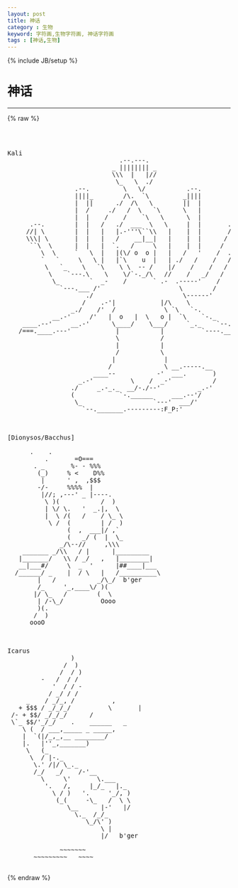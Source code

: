 ```yaml
---
layout: post
title: 神话
category : 生物
keyword: 字符画,生物字符画, 神话字符画
tags : [神话,生物]
---
```

{% include JB/setup %}
# 神话
---
{% raw %}
<pre>



Kali
                              .--.---.
                            _ |||||||| _
                            \\\  |   |//
                             \_   \  ./
                  .--.         \   \/           .--.
                  ||||_        /\.  `\         _||||
                  |  ||      ./  /\   \        ||  |
                  |  /     ./   /  \   `\      \   |
                  |  |    /    /    `\   \      \  |
      .--.        |  |   /   ./  ___  \   \     |  |       .--.
     //| \        |  |   |   |.-&#039;&#039;&#039;\``\\   |    |  |       / |\\
     \\\| \       |  |   |   /    __|__|   |    |  |      /  ///
      ``\  \      |  |   |  `.   /     \   |    |  |     /  /&#039;&#039;
         \  \     `   \  |   |(\/ o  o |   |   /   &#039;    /  .&#039;
         `   `     \   \ |   |`\    u  |   | ./   /    /   /
          \   `_    \   `\    \ \  -- /    |/    /    /   /
           \    `---.\    \    \/`-._/\   //    /   _/   /
            \_        `  _-    /       ` .-  .-----&#039;    /
              `---.___ /&#039;                     \        /
                     ./                        \------&#039;
                    /    .-&#039;|            |/\    \
                 _./    /&#039;  /             \ `\   `-.
            __.-&#039;     /&#039;   |  o   |  \   o |  `\    `-._
    ____.--&#039;     __.-&#039;      \____/    \___/     `_._    `--._____
   /===.____.---&#039;            |           |          `----.____===\
                             \           /
                             |           |
                             /           \
                            |             |
                           /              \ __.-----.__
                       ____--           -&#039;  ___.       )
                   _.-&#039;          \    /  _-&#039;           /
                 ./     _.-_._  __/-./--&#039;          _.-&#039;
                 (            `-.______     ___.--&#039;/
                  \_                   `---&#039;  ___/&#039;
                    `--._______.---------:F_P:&#039; 



[Dionysos/Bacchus]

      .    .
          .       =O===
       . _       %- - %%%
        (_)     % &lt;    D%%
         |      &#039; ,  ,$$$
        -/-     %%%%  |
         |//; ,---&#039; _ |----.
          \ )(           /  )
          | \/ \.   &#039;  _.|,  \
          |  \ /(   /    / \_ \
           \ /  (        | /  )
                (  ,  ___|/ ,`
                (   _/ (  |  \_
              _/\--//     ,\\\
    _______ _/\\   / |      |_________
   |_______/   \\ / _/   ,   |________|
   __|___#/     \  _  &#039;      |##____|___
  /______/ _    |  / \   |   /__________\
        |   /           _/\_/  b&#039;ger
        /_     &#039;_,____\/ )(
       |/ \_   /        (  \
        | /-\_/          Oooo
        )(.
       /  )
      oooO



Icarus
                 )
               /  )
              /  / )
         -   /  / /
            &#039;  / / -
           / _/ / /
     _    / _/_, /          ,
   + $$$ / _/_/_/          \       |
 /- + $$/ _/_/_/      /
 \`_ $$/&#039;_/_/    .    ______   _
    \ (  / ___,_____ _ _____,
    |  `(|/_,_,__ ________/
    |.   |&#039;&#039;_,_______)
     \   (_
      \  / |-._
       \.&#039; /|/ \_._
       /_/   _/    /-&#039;__
         \     \&#039;       \.___
          &#039;.   /,     |_/_   |._
            \ / )   &#039;.     &#039;_/, )
             (_(     -\_   /  \ \
                \__      |-&#039;   |/
                  \._  /_/_
                     \_/\&#039; )
                         \ |
                         |/   b&#039;ger

              ~~~~~~~
       ~~~~~~~~~   ~~~~
 </pre>
{% endraw %}
